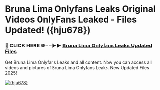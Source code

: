 # Bruna Lima Onlyfans Leaks Original Videos 0nlyFans Leaked - Files Updated! ({hju678})

<h3>🔴 CLICK HERE 🌐==►► <a href="https://tinyurl.com/ms9xzufz" rel="nofollow">Bruna Lima Onlyfans Leaks Updated Files</a></h3>

Get Bruna Lima Onlyfans Leaks and all content. Now you can access all videos and pictures of Bruna Lima Onlyfans Leaks. New Updated Files 2025!

[![{hju678}](https://i.imgur.com/PQ7UWWw.gif)](https://tinyurl.com/ms9xzufz)
